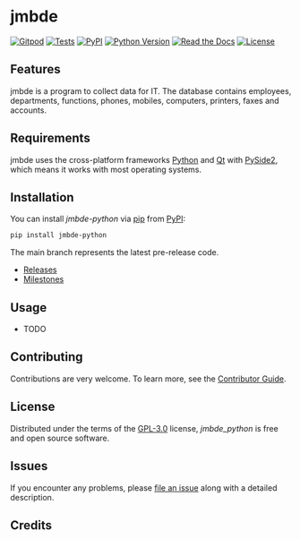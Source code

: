 # jmbde

[![Gitpod](https://img.shields.io/badge/Gitpod-Ready--to--Code-blue?logo=gitpod)](https://gitpod.io/#https://github.com/jmuelbert/jmbde-python)
[![Tests](https://github.com/jmuelbert/jmbde-python/workflows/Tests/badge.svg)](https://github.com/jmuelbert/jmbde-python/actions?workflow=Tests)
[![PyPI](https://img.shields.io/pypi/v/jmbde-python.svg)](https://pypi.org/project/jmbde-python/)
[![Python Version](https://img.shields.io/pypi/pyversions/jmbde-python)](https://pypi.org/project/jmbde-python)
[![Read the Docs](https://readthedocs.org/projects/jmbde-python/badge/)](https://jmbde-python.readthedocs.io/)
[![License](https://img.shields.io/pypi/l/jmbde-python)](https://opensource.org/licenses/GPL-3.0)

## Features

jmbde is a program to collect data for IT. The database contains employees,
departments, functions, phones, mobiles, computers, printers, faxes and
accounts.

## Requirements

jmbde uses the cross-platform frameworks [Python](https://www.python.org) and
[Qt](https://www.qt.io) with [PySide2](https://pypi.org/project/PySide2/), which
means it works with most operating systems.

## Installation

You can install _jmbde-python_ via [pip](https://pip.pypa.io/) from
[PyPI](https://pypi.org/):

```bash
pip install jmbde-python
```

The main branch represents the latest pre-release code.

- [Releases](https://github.com/jmuelbert/jmopenorders/releases)
- [Milestones](https://github.com/jmuelbert/jmopenorders/milestones)

## Usage

- TODO

## Contributing

Contributions are very welcome. To learn more, see the
[Contributor Guide](CONTRIBUTING.rst).

## License

Distributed under the terms of the
[GPL-3.0](http://opensource.org/licenses/GPL-3.0) license, _jmbde_python_ is
free and open source software.

## Issues

If you encounter any problems, please
[file an issue](https://github.com/jmuelbert/jmopenorders/issues) along with a
detailed description.

## Credits
